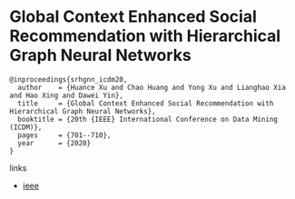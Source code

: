 # Global Context Enhanced Social Recommendation with Hierarchical Graph Neural Networks

```
@inproceedings{srhgnn_icdm20,
  author    = {Huance Xu and Chao Huang and Yong Xu and Lianghao Xia and Hao Xing and Dawei Yin},
  title     = {Global Context Enhanced Social Recommendation with Hierarchical Graph Neural Networks},
  booktitle = {20th {IEEE} International Conference on Data Mining (ICDM)},
  pages     = {701--710},
  year      = {2020}
}
```

links
- [ieee](https://ieeexplore.ieee.org/document/9338365)
